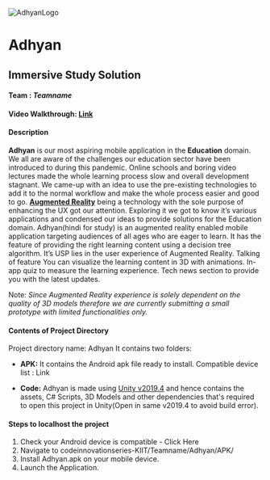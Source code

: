 
![AdhyanLogo](https://github.com/Praddy2009/codeinnovationseries-KIIT/blob/main/Teamname/Adhyan(Project_dir)/Code/Icon.png)  
# Adhyan
## Immersive Study Solution
#### **Team :** *Teamname*
#### **Video Walkthrough:** [Link](https://drive.google.com/file/d/1kdjFySwUpEFdY5VY3iAE0VahWF9rxZ-C/view?usp=sharing) 
#### Description
**Adhyan** is our most aspiring mobile application in the **Education** domain. We all are aware of the challenges our education sector have been introduced to during this pandemic. Online schools and boring video lectures made the whole learning process slow and overall development stagnant. 
We came-up with an idea to use the pre-existing technologies to add it to the normal workflow and make the whole process easier and good to go. [**Augmented Reality**](https://en.wikipedia.org/wiki/Augmented_reality) being a technology with the sole purpose of enhancing the UX got our attention. Exploring it we got to know it’s various applications and condensed our ideas to provide solutions for the Education domain.
Adhyan(hindi for study) is an augmented reality enabled mobile application targeting audiences of all ages who are eager to learn. It has the feature of providing the right learning content using a decision tree algorithm. It’s USP lies in the user experience of Augmented Reality.
Talking of feature 
You can visualize the learning content in 3D with animations.
In-app quiz to measure the learning experience.
Tech news section to provide you with the latest updates.
  
  Note: *Since Augmented Reality experience is solely dependent on the quality of 3D models therefore we are currently submitting a small prototype with limited functionalities only.*

#### Contents of Project Directory
Project directory name: Adhyan
It contains two folders:
- **APK:**
It contains the Android apk file ready to install.
Compatible device list : Link 


- **Code:**
Adhyan is made using [Unity v2019.4](https://unity3d.com/get-unity/download/archive) and hence contains the assets, C# Scripts, 3D Models and other dependencies that's required to open this project in Unity(Open in same v2019.4 to avoid build error).

#### Steps to localhost the project
1. Check your Android device is compatible - Click Here
2. Navigate to codeinnovationseries-KIIT/Teamname/Adhyan/APK/
3. Install Adhyan.apk on your mobile device.
4. Launch the Application.
